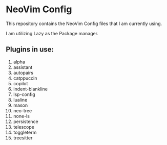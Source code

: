 # NeoVim Config
This repository contains the NeoVim Config files that I am currently using.

I am utilizing Lazy as the Package manager.

## Plugins in use:
1. alpha
2. assistant
3. autopairs
4. catppuccin
5. copilot
6. indent-blankline
7. lsp-config
8. lualine
9. mason
10. neo-tree
11. none-ls
12. persistence
13. telescope
14. toggleterm
15. treesitter
